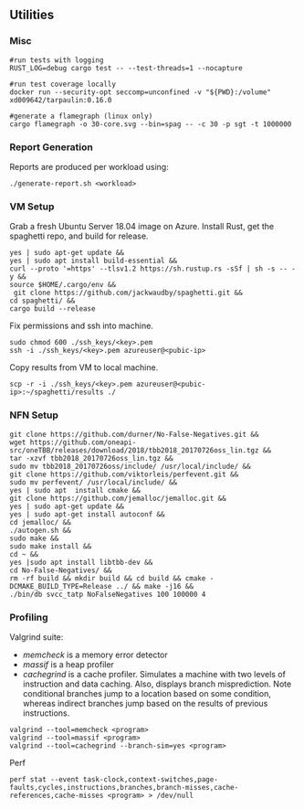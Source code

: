 ## Utilities

### Misc
```
#run tests with logging
RUST_LOG=debug cargo test -- --test-threads=1 --nocapture

#run test coverage locally
docker run --security-opt seccomp=unconfined -v "${PWD}:/volume" xd009642/tarpaulin:0.16.0

#generate a flamegraph (linux only)
cargo flamegraph -o 30-core.svg --bin=spag -- -c 30 -p sgt -t 1000000
```


### Report Generation
Reports are produced per workload using:
```
./generate-report.sh <workload>
```


### VM Setup

Grab a fresh Ubuntu Server 18.04 image on Azure.
Install Rust, get the spaghetti repo, and build for release.
```
yes | sudo apt-get update &&
yes | sudo apt install build-essential &&
curl --proto '=https' --tlsv1.2 https://sh.rustup.rs -sSf | sh -s -- -y &&
source $HOME/.cargo/env &&
 git clone https://github.com/jackwaudby/spaghetti.git &&
cd spaghetti/ &&
cargo build --release
```

Fix permissions and ssh into machine.
```
sudo chmod 600 ./ssh_keys/<key>.pem
ssh -i ./ssh_keys/<key>.pem azureuser@<pubic-ip>
```

Copy results from VM to local machine.
```
scp -r -i ./ssh_keys/<key>.pem azureuser@<pubic-ip>:~/spaghetti/results ./
```

### NFN Setup
```
git clone https://github.com/durner/No-False-Negatives.git &&
wget https://github.com/oneapi-src/oneTBB/releases/download/2018/tbb2018_20170726oss_lin.tgz &&
tar -xzvf tbb2018_20170726oss_lin.tgz &&
sudo mv tbb2018_20170726oss/include/ /usr/local/include/ &&
git clone https://github.com/viktorleis/perfevent.git &&
sudo mv perfevent/ /usr/local/include/ &&
yes | sudo apt  install cmake &&
git clone https://github.com/jemalloc/jemalloc.git &&
yes | sudo apt-get update &&
yes | sudo apt-get install autoconf &&
cd jemalloc/ &&
./autogen.sh &&
sudo make &&
sudo make install &&
cd ~ &&
yes |sudo apt install libtbb-dev &&
cd No-False-Negatives/ &&
rm -rf build && mkdir build && cd build && cmake -DCMAKE_BUILD_TYPE=Release ../ && make -j16 &&
./bin/db svcc_tatp NoFalseNegatives 100 100000 4
```

###  Profiling
Valgrind suite:
- *memcheck* is a memory error detector
- *massif* is a heap profiler
- *cachegrind* is a cache profiler. Simulates a machine with two levels of instruction and data caching. Also, displays branch misprediction. Note conditional branches jump to a location based on some condition, whereas indirect branches jump based on the results of previous instructions.
```
valgrind --tool=memcheck <program>
valgrind --tool=massif <program>
valgrind --tool=cachegrind --branch-sim=yes <program>
```

Perf
```
perf stat --event task-clock,context-switches,page-faults,cycles,instructions,branches,branch-misses,cache-references,cache-misses <program> > /dev/null
```
